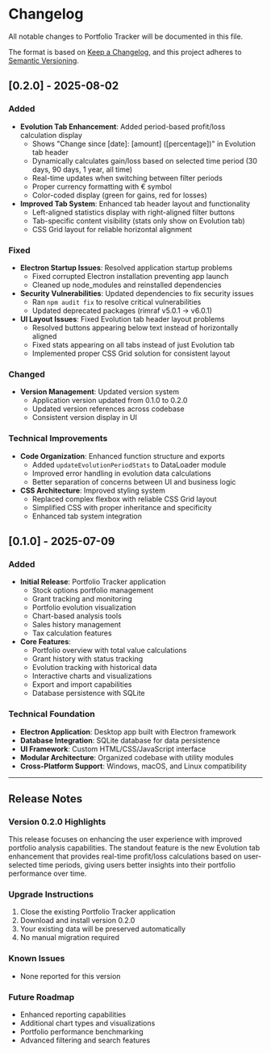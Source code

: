 # Changelog

All notable changes to Portfolio Tracker will be documented in this file.

The format is based on [Keep a Changelog](https://keepachangelog.com/en/1.0.0/),
and this project adheres to [Semantic Versioning](https://semver.org/spec/v2.0.0.html).

## [0.2.0] - 2025-08-02

### Added
- **Evolution Tab Enhancement**: Added period-based profit/loss calculation display
  - Shows "Change since [date]: [amount] ([percentage])" in Evolution tab header
  - Dynamically calculates gain/loss based on selected time period (30 days, 90 days, 1 year, all time)
  - Real-time updates when switching between filter periods
  - Proper currency formatting with € symbol
  - Color-coded display (green for gains, red for losses)
- **Improved Tab System**: Enhanced tab header layout and functionality
  - Left-aligned statistics display with right-aligned filter buttons
  - Tab-specific content visibility (stats only show on Evolution tab)
  - CSS Grid layout for reliable horizontal alignment

### Fixed
- **Electron Startup Issues**: Resolved application startup problems
  - Fixed corrupted Electron installation preventing app launch
  - Cleaned up node_modules and reinstalled dependencies
- **Security Vulnerabilities**: Updated dependencies to fix security issues
  - Ran `npm audit fix` to resolve critical vulnerabilities
  - Updated deprecated packages (rimraf v5.0.1 → v6.0.1)
- **UI Layout Issues**: Fixed Evolution tab header layout problems
  - Resolved buttons appearing below text instead of horizontally aligned
  - Fixed stats appearing on all tabs instead of just Evolution tab
  - Implemented proper CSS Grid solution for consistent layout

### Changed
- **Version Management**: Updated version system
  - Application version updated from 0.1.0 to 0.2.0
  - Updated version references across codebase
  - Consistent version display in UI

### Technical Improvements
- **Code Organization**: Enhanced function structure and exports
  - Added `updateEvolutionPeriodStats` to DataLoader module
  - Improved error handling in evolution data calculations
  - Better separation of concerns between UI and business logic
- **CSS Architecture**: Improved styling system
  - Replaced complex flexbox with reliable CSS Grid layout
  - Simplified CSS with proper inheritance and specificity
  - Enhanced tab system integration

## [0.1.0] - 2025-07-09

### Added
- **Initial Release**: Portfolio Tracker application
  - Stock options portfolio management
  - Grant tracking and monitoring
  - Portfolio evolution visualization
  - Chart-based analysis tools
  - Sales history management
  - Tax calculation features
- **Core Features**:
  - Portfolio overview with total value calculations
  - Grant history with status tracking
  - Evolution tracking with historical data
  - Interactive charts and visualizations
  - Export and import capabilities
  - Database persistence with SQLite

### Technical Foundation
- **Electron Application**: Desktop app built with Electron framework
- **Database Integration**: SQLite database for data persistence
- **UI Framework**: Custom HTML/CSS/JavaScript interface
- **Modular Architecture**: Organized codebase with utility modules
- **Cross-Platform Support**: Windows, macOS, and Linux compatibility

---

## Release Notes

### Version 0.2.0 Highlights
This release focuses on enhancing the user experience with improved portfolio analysis capabilities. The standout feature is the new Evolution tab enhancement that provides real-time profit/loss calculations based on user-selected time periods, giving users better insights into their portfolio performance over time.

### Upgrade Instructions
1. Close the existing Portfolio Tracker application
2. Download and install version 0.2.0
3. Your existing data will be preserved automatically
4. No manual migration required

### Known Issues
- None reported for this version

### Future Roadmap
- Enhanced reporting capabilities
- Additional chart types and visualizations  
- Portfolio performance benchmarking
- Advanced filtering and search features